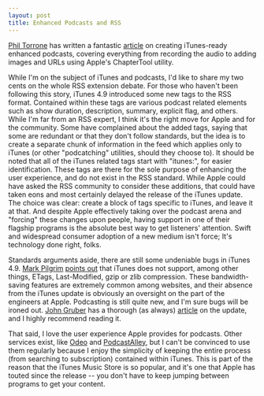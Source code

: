 ```yaml
---
layout: post
title: Enhanced Podcasts and RSS
---
```

[Phil Torrone](http://www.flashenabled.com/) has written a fantastic [article](http://www.makezine.com/blog/archive/2005/07/how_to_make_enh.html) on creating iTunes-ready enhanced podcasts, covering everything from recording the audio to adding images and URLs using Apple's ChapterTool utility.

While I'm on the subject of iTunes and podcasts, I'd like to share my two cents on the whole RSS extension debate.  For those who haven't been following this story, iTunes 4.9 introduced some new tags to the RSS format.  Contained within these tags are various podcast related elements such as show duration, description, summary, explicit flag, and others.  While I'm far from an RSS expert, I think it's the right move for Apple and for the community.  Some have complained about the added tags, saying that some are redundant or that they don't follow standards, but the idea is to create a separate chunk of information in the feed which applies only to iTunes (or other "podcatching" utilities, should they choose to).  It should be noted that all of the iTunes related tags start with "itunes:", for easier identification.  These tags are there for the sole purpose of enhancing the user experience, and do not exist in the RSS standard.  While Apple could have asked the RSS community to consider these additions, that could have taken eons and most certainly delayed the release of the iTunes update.  The choice was clear: create a block of tags specific to iTunes, and leave it at that.  And despite Apple effectively taking over the podcast arena and "forcing" these changes upon people, having support in one of their flagship programs is the absolute best way to get listeners' attention.  Swift and widespread consumer adoption of a new medium isn't force; It's technology done right, folks.

Standards arguments aside, there are still some undeniable bugs in iTunes 4.9. [Mark Pilgrim](http://diveintomark.com) [points out](http://www.intertwingly.net/blog/2005/07/05/Insensitive-iTunes#c1120628177) that iTunes does not support, among other things, ETags, Last-Modified, gzip or zlib compression. These bandwidth-saving features are extremely common among websites, and their absence from the iTunes update is obviously an oversight on the part of the engineers at Apple. Podcasting is still quite new, and I'm sure bugs will be ironed out. [John Gruber](http://daringfireball.net/) has a thorough (as always) [article](http://daringfireball.net/2005/07/podcast_pocket) on the update, and I highly recommend reading it.

That said, I love the user experience Apple provides for podcasts. Other services exist, like [Odeo](http://www.odeo.com/) and [PodcastAlley](http://www.podcastalley.com/), but I can't be convinced to use them regularly because I enjoy the simplicity of keeping the entire process (from searching to subscription) contained within iTunes. This is part of the reason that the iTunes Music Store is so popular, and it's one that Apple has touted since the release -- you don't have to keep jumping between programs to get your content.
